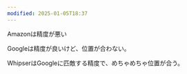 ```yaml
---
modified: 2025-01-05T18:37
---
```

  

Amazonは精度が悪い

Googleは精度が良いけど、位置が合わない。

WhipserはGoogleに匹敵する精度で、めちゃめちゃ位置が合う。